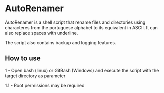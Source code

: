 # AutoRenamer

AutoRenamer is a shell script that rename files and directories using characteres from the portuguese alphabet to its equivalent in ASCII. It can also replace spaces with underline.

The script also contains backup and logging features.

## How to use 

1 - Open bash (linux) or GitBash (Windows) and execute the script with the target directory as parameter

1.1 - Root permissions may be required
